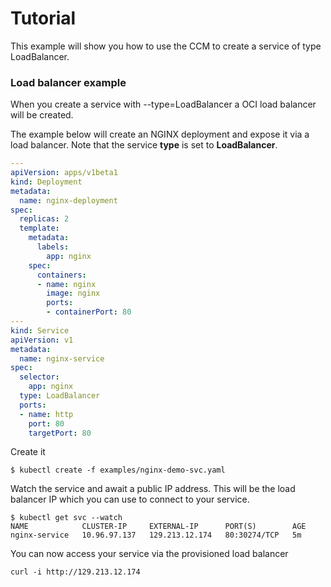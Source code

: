 # Tutorial

This example will show you how to use the CCM to create a service of type
LoadBalancer.

### Load balancer example

When you create a service with --type=LoadBalancer a OCI load balancer will be
created.

The example below will create an NGINX deployment and expose it via a load
balancer. Note that the service **type** is set to **LoadBalancer**.

```yaml
---
apiVersion: apps/v1beta1
kind: Deployment
metadata:
  name: nginx-deployment
spec:
  replicas: 2
  template:
    metadata:
      labels:
        app: nginx
    spec:
      containers:
      - name: nginx
        image: nginx
        ports:
        - containerPort: 80
---
kind: Service
apiVersion: v1
metadata:
  name: nginx-service
spec:
  selector:
    app: nginx
  type: LoadBalancer
  ports:
  - name: http
    port: 80
    targetPort: 80
```

Create it

```
$ kubectl create -f examples/nginx-demo-svc.yaml
```

Watch the service and await a public IP address. This will be the load balancer
IP which you can use to connect to your service.

```
$ kubectl get svc --watch
NAME            CLUSTER-IP     EXTERNAL-IP      PORT(S)        AGE
nginx-service   10.96.97.137   129.213.12.174   80:30274/TCP   5m
```

You can now access your service via the provisioned load balancer

```
curl -i http://129.213.12.174
```
